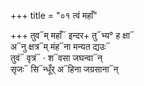 +++
title = "०१ त्वं महाँ"

+++
तुव᳓म् महाँ᳓ इन्दर+ तु᳓भ्य° ह क्षा᳓  
अ᳓नु क्षत्र᳓म् मंह᳓ना मन्यत द्यउः᳓  
तुवं᳓ वृत्रं᳓ · श᳓वसा जघन्वा᳓न्  
सृजः᳓ सि᳓न्धूँर् अ᳓हिना जग्रसाना᳓न्